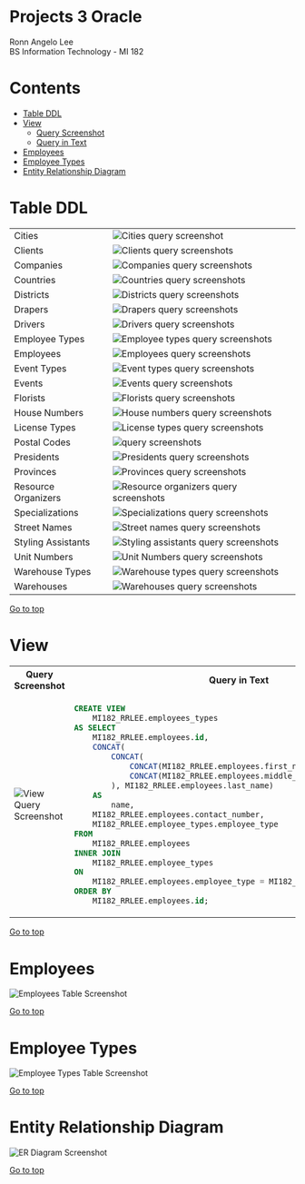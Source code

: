 <h1 id="projects-3-oracle">Projects 3 Oracle</h1>

Ronn Angelo Lee  
BS Information Technology - MI 182

# Contents

- [Table DDL](#table-ddl)
- [View](#view)
    - [Query Screenshot](#query-screenshot)
    - [Query in Text](#query-in-text)
- [Employees](#employees)
- [Employee Types](#employee-types)
- [Entity Relationship Diagram](#entity-relationship-diagram)

<h1 id="table-ddl">Table DDL</h1>

<table width="100%">
    <tr width="100%">
        <td>Cities</td>
        <td><img src="tables/cities.png" alt="Cities query screenshot" /></td>
    </tr>
    <tr width="100%">
        <td>Clients</td>
        <td><img src="tables/clients.png" alt="Clients query screenshots" /></td>
    </tr>
    <tr width="100%">
        <td>Companies</td>
        <td><img src="tables/companies.png" alt="Companies query screenshots" /></td>
    </tr>
    <tr width="100%">
        <td>Countries</td>
        <td><img src="tables/countries.png" alt="Countries query screenshots" /></td>
    </tr>
    <tr width="100%">
        <td>Districts</td>
        <td><img src="tables/districts.png" alt="Districts query screenshots" /></td>
    </tr>
    <tr width="100%">
        <td>Drapers</td>
        <td><img src="tables/drapers.png" alt="Drapers query screenshots" /></td>
    </tr>
    <tr width="100%">
        <td>Drivers</td>
        <td><img src="tables/drivers.png" alt="Drivers query screenshots" /></td>
    </tr>
    <tr width="100%">
        <td>Employee Types</td>
        <td><img src="tables/employee-types.png" alt="Employee types query screenshots" /></td>
    </tr>
    <tr width="100%">
        <td>Employees</td>
        <td><img src="tables/employees.png" alt="Employees query screenshots" /></td>
    </tr>
    <tr width="100%">
        <td>Event Types</td>
        <td><img src="tables/event-types.png" alt="Event types query screenshots" /></td>
    </tr>
    <tr width="100%">
        <td>Events</td>
        <td><img src="tables/events.png" alt="Events query screenshots" /></td>
    </tr>
    <tr width="100%">
        <td>Florists</td>
        <td><img src="tables/florists.png" alt="Florists query screenshots" /></td>
    </tr>
    <tr width="100%">
        <td>House Numbers</td>
        <td><img src="tables/house-numbers.png" alt="House numbers query screenshots" /></td>
    </tr>
    <tr width="100%">
        <td>License Types</td>
        <td><img src="tables/license-types.png" alt="License types query screenshots" /></td>
    </tr>
    <tr width="100%">
        <td>Postal Codes</td>
        <td><img src="" alt=" query screenshots" /></td>
    </tr>
    <tr width="100%">
        <td>Presidents</td>
        <td><img src="tables/presidents.png" alt="Presidents query screenshots" /></td>
    </tr>
    <tr width="100%">
        <td>Provinces</td>
        <td><img src="tables/provinces.png" alt="Provinces query screenshots" /></td>
    </tr>
    <tr width="100%">
        <td>Resource Organizers</td>
        <td><img src="tables/resource-organizers.png" alt="Resource organizers query screenshots" /></td>
    </tr>
    <tr width="100%">
        <td>Specializations</td>
        <td><img src="tables/specializations.png" alt="Specializations query screenshots" /></td>
    </tr>
    <tr width="100%">
        <td>Street Names</td>
        <td><img src="tables/street-names.png" alt="Street names query screenshots" /></td>
    </tr>
    <tr width="100%">
        <td>Styling Assistants</td>
        <td><img src="tables/styling-assistants.png" alt="Styling assistants query screenshots" /></td>
    </tr>
    <tr width="100%">
        <td>Unit Numbers</td>
        <td><img src="tables/unit-numbers" alt="Unit Numbers query screenshots" /></td>
    </tr>
    <tr width="100%">
        <td>Warehouse Types</td>
        <td><img src="tables/warehouse-types" alt="Warehouse types query screenshots" /></td>
    </tr>
    <tr width="100%">
        <td>Warehouses</td>
        <td><img src="tables/warehouses" alt="Warehouses query screenshots" /></td>
    </tr>
</table>

[Go to top](#projects-3-oracle)

<h1 id="view">View</h1>

<table>
    <tr width="100%">
        <th id="query-screenshot">Query Screenshot</th>
        <th id="query-in-text">Query in Text</th>
    </tr>
    <tr width="100%">
        <td><img src="views/query-screenshot.png" alt="View Query Screenshot" /></td>
        <td><a href="views/view.sql" target="_blank">

~~~sql
CREATE VIEW
    MI182_RRLEE.employees_types
AS SELECT
    MI182_RRLEE.employees.id,
    CONCAT(
        CONCAT(
            CONCAT(MI182_RRLEE.employees.first_name, ' '),
            CONCAT(MI182_RRLEE.employees.middle_name, ' ')
        ), MI182_RRLEE.employees.last_name)
    AS
        name,
    MI182_RRLEE.employees.contact_number,
    MI182_RRLEE.employee_types.employee_type
FROM
    MI182_RRLEE.employees
INNER JOIN
    MI182_RRLEE.employee_types
ON
    MI182_RRLEE.employees.employee_type = MI182_RRLEE.employee_types.id
ORDER BY
    MI182_RRLEE.employees.id;
~~~

</a></td>
</tr>
</table>

[Go to top](#projects-3-oracle)

<h1 id="employees">Employees</h1>

<img src="views/employees-table.png" alt="Employees Table Screenshot" />

[Go to top](#projects-3-oracle)

<h1 id="employee-types">Employee Types</h1>

<img src="views/employee-types-table.png" alt="Employee Types Table Screenshot" />

[Go to top](#projects-3-oracle)

<h1 id="entity-relationship-diagram">Entity Relationship Diagram</h1>

<img src="er-diagram.png" alt="ER Diagram Screenshot" />

[Go to top](#projects-3-oracle)